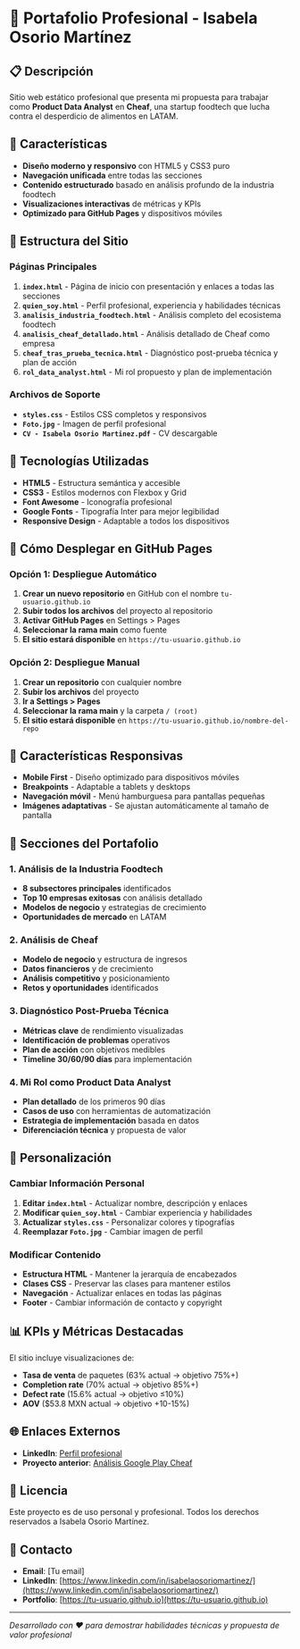 # 🚀 Portafolio Profesional - Isabela Osorio Martínez

## 📋 Descripción

Sitio web estático profesional que presenta mi propuesta para trabajar como **Product Data Analyst** en **Cheaf**, una startup foodtech que lucha contra el desperdicio de alimentos en LATAM.

## 🌟 Características

- **Diseño moderno y responsivo** con HTML5 y CSS3 puro
- **Navegación unificada** entre todas las secciones
- **Contenido estructurado** basado en análisis profundo de la industria foodtech
- **Visualizaciones interactivas** de métricas y KPIs
- **Optimizado para GitHub Pages** y dispositivos móviles

## 📁 Estructura del Sitio

### Páginas Principales

1. **`index.html`** - Página de inicio con presentación y enlaces a todas las secciones
2. **`quien_soy.html`** - Perfil profesional, experiencia y habilidades técnicas
3. **`analisis_industria_foodtech.html`** - Análisis completo del ecosistema foodtech
4. **`analisis_cheaf_detallado.html`** - Análisis detallado de Cheaf como empresa
5. **`cheaf_tras_prueba_tecnica.html`** - Diagnóstico post-prueba técnica y plan de acción
6. **`rol_data_analyst.html`** - Mi rol propuesto y plan de implementación

### Archivos de Soporte

- **`styles.css`** - Estilos CSS completos y responsivos
- **`Foto.jpg`** - Imagen de perfil profesional
- **`CV - Isabela Osorio Martinez.pdf`** - CV descargable

## 🎨 Tecnologías Utilizadas

- **HTML5** - Estructura semántica y accesible
- **CSS3** - Estilos modernos con Flexbox y Grid
- **Font Awesome** - Iconografía profesional
- **Google Fonts** - Tipografía Inter para mejor legibilidad
- **Responsive Design** - Adaptable a todos los dispositivos

## 🚀 Cómo Desplegar en GitHub Pages

### Opción 1: Despliegue Automático

1. **Crear un nuevo repositorio** en GitHub con el nombre `tu-usuario.github.io`
2. **Subir todos los archivos** del proyecto al repositorio
3. **Activar GitHub Pages** en Settings > Pages
4. **Seleccionar la rama main** como fuente
5. **El sitio estará disponible** en `https://tu-usuario.github.io`

### Opción 2: Despliegue Manual

1. **Crear un repositorio** con cualquier nombre
2. **Subir los archivos** del proyecto
3. **Ir a Settings > Pages**
4. **Seleccionar la rama main** y la carpeta `/ (root)`
5. **El sitio estará disponible** en `https://tu-usuario.github.io/nombre-del-repo`

## 📱 Características Responsivas

- **Mobile First** - Diseño optimizado para dispositivos móviles
- **Breakpoints** - Adaptable a tablets y desktops
- **Navegación móvil** - Menú hamburguesa para pantallas pequeñas
- **Imágenes adaptativas** - Se ajustan automáticamente al tamaño de pantalla

## 🎯 Secciones del Portafolio

### 1. Análisis de la Industria Foodtech
- **8 subsectores principales** identificados
- **Top 10 empresas exitosas** con análisis detallado
- **Modelos de negocio** y estrategias de crecimiento
- **Oportunidades de mercado** en LATAM

### 2. Análisis de Cheaf
- **Modelo de negocio** y estructura de ingresos
- **Datos financieros** y de crecimiento
- **Análisis competitivo** y posicionamiento
- **Retos y oportunidades** identificados

### 3. Diagnóstico Post-Prueba Técnica
- **Métricas clave** de rendimiento visualizadas
- **Identificación de problemas** operativos
- **Plan de acción** con objetivos medibles
- **Timeline 30/60/90 días** para implementación

### 4. Mi Rol como Product Data Analyst
- **Plan detallado** de los primeros 90 días
- **Casos de uso** con herramientas de automatización
- **Estrategia de implementación** basada en datos
- **Diferenciación técnica** y propuesta de valor

## 🔧 Personalización

### Cambiar Información Personal

1. **Editar `index.html`** - Actualizar nombre, descripción y enlaces
2. **Modificar `quien_soy.html`** - Cambiar experiencia y habilidades
3. **Actualizar `styles.css`** - Personalizar colores y tipografías
4. **Reemplazar `Foto.jpg`** - Cambiar imagen de perfil

### Modificar Contenido

- **Estructura HTML** - Mantener la jerarquía de encabezados
- **Clases CSS** - Preservar las clases para mantener estilos
- **Navegación** - Actualizar enlaces en todas las páginas
- **Footer** - Cambiar información de contacto y copyright

## 📊 KPIs y Métricas Destacadas

El sitio incluye visualizaciones de:
- **Tasa de venta** de paquetes (63% actual → objetivo 75%+)
- **Completion rate** (70% actual → objetivo 85%+)
- **Defect rate** (15.6% actual → objetivo ≤10%)
- **AOV** ($53.8 MXN actual → objetivo +10-15%)

## 🌐 Enlaces Externos

- **LinkedIn**: [Perfil profesional](https://www.linkedin.com/in/isabelaosoriomartinez/)
- **Proyecto anterior**: [Análisis Google Play Cheaf](https://isabelaosoriomartinez.github.io/analisis-googleplay-cheaf/)

## 📝 Licencia

Este proyecto es de uso personal y profesional. Todos los derechos reservados a Isabela Osorio Martínez.

## 🤝 Contacto

- **Email**: [Tu email]
- **LinkedIn**: [https://www.linkedin.com/in/isabelaosoriomartinez/](https://www.linkedin.com/in/isabelaosoriomartinez/)
- **Portfolio**: [https://tu-usuario.github.io](https://tu-usuario.github.io)

---

*Desarrollado con ❤️ para demostrar habilidades técnicas y propuesta de valor profesional*
